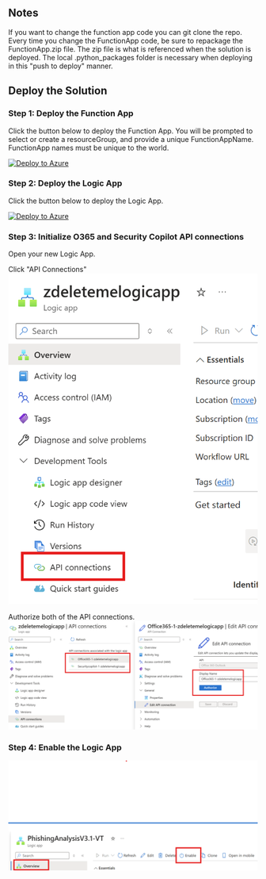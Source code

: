 ## Notes
If you want to change the function app code you can git clone the repo. Every time you change the FunctionApp code, be sure to repackage the FunctionApp.zip file. The zip file is what is referenced when the solution is deployed. The local .python_packages folder is necessary when deploying in this "push to deploy" manner. 

## Deploy the Solution

### Step 1: Deploy the Function App

Click the button below to deploy the Function App. You will be prompted to select or create a resourceGroup, and provide a unique FunctionAppName. FunctionApp names must be unique to the world. 

[![Deploy to Azure](https://aka.ms/deploytoazurebutton)](https://portal.azure.com/#create/Microsoft.Template/uri/https%3A%2F%2Fraw.githubusercontent.com%2Fcd1zz%2Fcfsphishing%2Fmain%2Ffunctionapp_azuredeploy.json)

### Step 2: Deploy the Logic App

Click the button below to deploy the Logic App.

[![Deploy to Azure](https://aka.ms/deploytoazurebutton)](https://portal.azure.com/#create/Microsoft.Template/uri/https%3A%2F%2Fraw.githubusercontent.com%2Fcd1zz%2Fcfsphishing%2Fmain%2Flogicapp_azuredeploy.json)


### Step 3: Initialize O365 and Security Copilot API connections

Open your new Logic App.

Click "API Connections"
![alt text](image.png)

Authorize both of the API connections.
![alt text](image-1.png)

### Step 4: Enable the Logic App
![alt text](image-2.png)